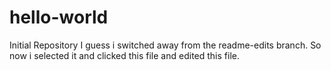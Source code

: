 # hello-world
Initial Repository
I guess i switched away from the readme-edits branch.
So now i selected it and clicked this file 
and edited this file.
